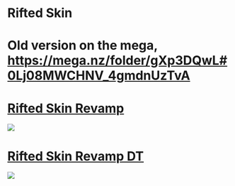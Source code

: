 # Rifted Skin
# Old version on the mega, https://mega.nz/folder/gXp3DQwL#0Lj08MWCHNV_4gmdnUzTvA

# [Rifted Skin Revamp](https://rifted.s-ul.eu/1xbFlWqU)
![](https://osu.ppy.sh/ss/17716991/52c7)

# [Rifted Skin Revamp DT](https://rifted.s-ul.eu/fQr9IhSd)
![](https://osu.ppy.sh/ss/17717013/f809)

